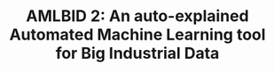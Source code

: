 ---
title: "AMLBID 2: An auto-explained Automated Machine Learning tool for Big Industrial Data"
date:  
information: "SoftwareX"
category: 1 # 1: article, 2: conference, 3: softwares, 4: others
contributors: ["Moncef Garouani", "Adeel Ahmad", "Mourad Bouneffa", "al."]
doi: 
status: 0
---